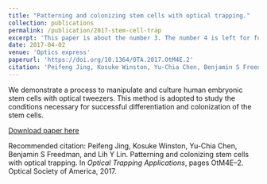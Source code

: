 ```yaml
---
title: "Patterning and colonizing stem cells with optical trapping."
collection: publications
permalink: /publication/2017-stem-cell-trap
excerpt: 'This paper is about the number 3. The number 4 is left for future work.'
date: 2017-04-02
venue: 'Optics express'
paperurl: 'https://doi.org/10.1364/OTA.2017.OtM4E.2'
citation: 'Peifeng Jing, Kosuke Winston, Yu-Chia Chen, Benjamin S Freedman, and Lih Y Lin. Patterning and colonizing stem cells with optical trapping. In <i>Optical Trapping Applications</i>, pages OtM4E–2. Optical Society of America, 2017.'
---
```

We demonstrate a process to manipulate and culture human embryonic stem cells with optical tweezers. This method is adopted to study the conditions necessary for successful differentiation and colonization of the stem cells.

[Download paper here](https://doi.org/10.1364/OTA.2017.OtM4E.2)


Recommended citation: Peifeng Jing, Kosuke Winston, Yu-Chia Chen, Benjamin S Freedman, and Lih Y Lin. Patterning and colonizing stem cells with optical trapping. In <i>Optical Trapping Applications</i>, pages OtM4E–2. Optical Society of America, 2017.
